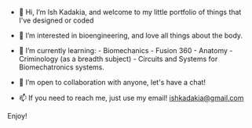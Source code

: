 - 👋 Hi, I’m Ish Kadakia, and welcome to my little portfolio of things that I've designed or coded

- 👀 I’m interested in bioengineering, and love all things about the body.

- 🌱 I’m currently learning:
      - Biomechanics
      - Fusion 360
      - Anatomy
      - Criminology (as a breadth subject)
      - Circuits and Systems for Biomechatronics systems.
      
- 💞️ I’m open to collaboration with anyone, let's have a chat!

- 📫 If you need to reach me, just use my email!
      ishkadakia@gmail.com  
      
Enjoy!
